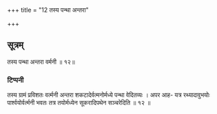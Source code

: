 +++
title = "12 तस्य पन्था अन्तरा"

+++
## सूत्रम्
तस्य पन्था अन्तरा वर्मनी ॥ १२॥  
### टिप्पनी
तस्य ग्रामं प्रविशतः वर्त्मनी अन्तरा शकटादेर्वत्मनोर्मध्ये पन्था वेदितव्यः । अपर आह- यत्र रथ्यादावुभयोः पार्श्वयोर्वर्त्मनी भवतः तत्र तयोर्मध्येन सूकरादिपथेन सञ्चरेदिति ॥ १२ ॥  
